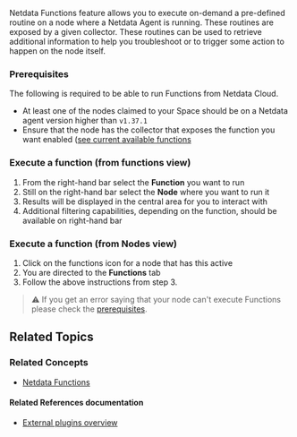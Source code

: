 <!--
title: "Run-time troubleshooting with Functions"
sidebar_label: "Run-time troubleshooting with Functions"
custom_edit_url: "https://github.com/netdata/netdata/blob/master/docs/cloud/runtime-troubleshooting-with-functions.md"
learn_status: "Published"
sidebar_position: "4"
learn_topic_type: "Tasks"
learn_rel_path: "Operations"
learn_docs_purpose: "Instructions on how to use Functions"
-->

Netdata Functions feature allows you to execute on-demand a pre-defined routine on a node where a Netdata Agent is running. These routines are exposed by a given collector. 
These routines can be used to retrieve additional information to help you troubleshoot or to trigger some action to happen on the node itself.


### Prerequisites

The following is required to be able to run Functions from Netdata Cloud.
* At least one of the nodes claimed to your Space should be on a Netdata agent version higher than `v1.37.1`
* Ensure that the node has the collector that exposes the function you want enabled ([see current available functions](https://github.com/netdata/netdata/blob/master/docs/cloud/netdata-functions.md#what-are-the-current-available-functions)

### Execute a function (from functions view)

1. From the right-hand bar select the **Function** you want to run
2. Still on the right-hand bar select the **Node** where you want to run it
3. Results will be displayed in the central area for you to interact with
4. Additional filtering capabilities, depending on the function, should be available on right-hand bar

### Execute a function (from Nodes view)

1. Click on the functions icon for a node that has this active
2. You are directed to the **Functions** tab
3. Follow the above instructions from step 3.

> ⚠️ If you get an error saying that your node can't execute Functions please check the [prerequisites](#prerequisites).

## Related Topics

### **Related Concepts**
- [Netdata Functions](https://github.com/netdata/netdata/blob/master/docs/cloud/netdata-functions.md)

#### Related References documentation
- [External plugins overview](https://github.com/netdata/netdata/tree/master/collectors/plugins.d#function)
